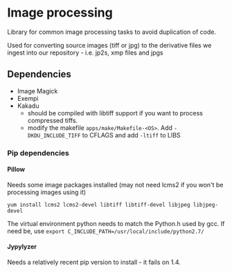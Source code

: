 # Image processing

Library for common image processing tasks to avoid duplication of code.

Used for converting source images (tiff or jpg) to the derivative files we ingest into our repository - i.e. jp2s, xmp files and jpgs

## Dependencies
- Image Magick
- Exempi
- Kakadu
    - should be compiled with libtiff support if you want to process compressed tiffs.
    - modify the makefile `apps/make/Makefile-<OS>`. Add `-DKDU_INCLUDE_TIFF` to CFLAGS and add `-ltiff` to LIBS

### Pip dependencies

#### Pillow

Needs some image packages installed (may not need lcms2 if you won't be processing images using it)

`yum install lcms2 lcms2-devel libtiff libtiff-devel libjpeg libjpeg-devel`

The virtual environment python needs to match the Python.h used by gcc. If need be, use `export C_INCLUDE_PATH=/usr/local/include/python2.7/`

#### Jypylyzer

Needs a relatively recent pip version to install - it fails on 1.4.